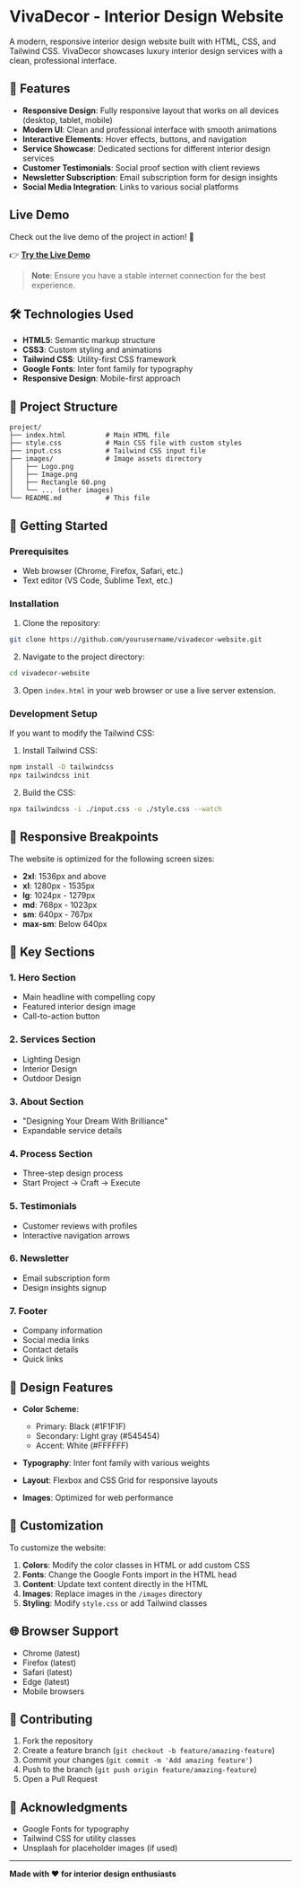 # VivaDecor - Interior Design Website

A modern, responsive interior design website built with HTML, CSS, and Tailwind CSS. VivaDecor showcases luxury interior design services with a clean, professional interface.

## 🎨 Features

- **Responsive Design**: Fully responsive layout that works on all devices (desktop, tablet, mobile)
- **Modern UI**: Clean and professional interface with smooth animations
- **Interactive Elements**: Hover effects, buttons, and navigation
- **Service Showcase**: Dedicated sections for different interior design services
- **Customer Testimonials**: Social proof section with client reviews
- **Newsletter Subscription**: Email subscription form for design insights
- **Social Media Integration**: Links to various social platforms

## Live Demo

Check out the live demo of the project in action! 🚀

👉 [**Try the Live Demo**](#)

> **Note**: Ensure you have a stable internet connection for the best experience.

## 🛠️ Technologies Used

- **HTML5**: Semantic markup structure
- **CSS3**: Custom styling and animations
- **Tailwind CSS**: Utility-first CSS framework
- **Google Fonts**: Inter font family for typography
- **Responsive Design**: Mobile-first approach

## 📂 Project Structure

```
project/
├── index.html          # Main HTML file
├── style.css           # Main CSS file with custom styles
├── input.css           # Tailwind CSS input file
├── images/             # Image assets directory
│   ├── Logo.png
│   ├── Image.png
│   ├── Rectangle 60.png
│   └── ... (other images)
└── README.md           # This file
```

## 🚀 Getting Started

### Prerequisites

- Web browser (Chrome, Firefox, Safari, etc.)
- Text editor (VS Code, Sublime Text, etc.)

### Installation

1. Clone the repository:
```bash
git clone https://github.com/yourusername/vivadecor-website.git
```

2. Navigate to the project directory:
```bash
cd vivadecor-website
```

3. Open `index.html` in your web browser or use a live server extension.

### Development Setup

If you want to modify the Tailwind CSS:

1. Install Tailwind CSS:
```bash
npm install -D tailwindcss
npx tailwindcss init
```

2. Build the CSS:
```bash
npx tailwindcss -i ./input.css -o ./style.css --watch
```

## 📱 Responsive Breakpoints

The website is optimized for the following screen sizes:

- **2xl**: 1536px and above
- **xl**: 1280px - 1535px
- **lg**: 1024px - 1279px
- **md**: 768px - 1023px
- **sm**: 640px - 767px
- **max-sm**: Below 640px

## 🎯 Key Sections

### 1. Hero Section
- Main headline with compelling copy
- Featured interior design image
- Call-to-action button

### 2. Services Section
- Lighting Design
- Interior Design
- Outdoor Design

### 3. About Section
- "Designing Your Dream With Brilliance"
- Expandable service details

### 4. Process Section
- Three-step design process
- Start Project → Craft → Execute

### 5. Testimonials
- Customer reviews with profiles
- Interactive navigation arrows

### 6. Newsletter
- Email subscription form
- Design insights signup

### 7. Footer
- Company information
- Social media links
- Contact details
- Quick links

## 🎨 Design Features

- **Color Scheme**: 
  - Primary: Black (#1F1F1F)
  - Secondary: Light gray (#545454)
  - Accent: White (#FFFFFF)
  
- **Typography**: Inter font family with various weights
- **Layout**: Flexbox and CSS Grid for responsive layouts
- **Images**: Optimized for web performance

## 📝 Customization

To customize the website:

1. **Colors**: Modify the color classes in HTML or add custom CSS
2. **Fonts**: Change the Google Fonts import in the HTML head
3. **Content**: Update text content directly in the HTML
4. **Images**: Replace images in the `/images` directory
5. **Styling**: Modify `style.css` or add Tailwind classes

## 🌐 Browser Support

- Chrome (latest)
- Firefox (latest)
- Safari (latest)
- Edge (latest)
- Mobile browsers


## 🤝 Contributing

1. Fork the repository
2. Create a feature branch (`git checkout -b feature/amazing-feature`)
3. Commit your changes (`git commit -m 'Add amazing feature'`)
4. Push to the branch (`git push origin feature/amazing-feature`)
5. Open a Pull Request


## 🙏 Acknowledgments

- Google Fonts for typography
- Tailwind CSS for utility classes
- Unsplash for placeholder images (if used)

---

**Made with ❤️ for interior design enthusiasts**
